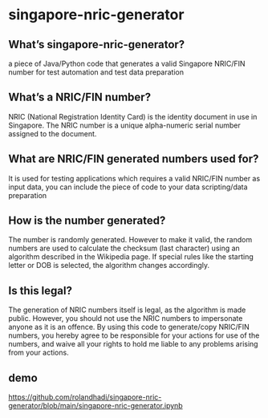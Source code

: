 # singapore-nric-generator

## What’s singapore-nric-generator?
a piece of Java/Python code that generates a valid Singapore NRIC/FIN number for test automation and test data preparation

## What’s a NRIC/FIN number?
NRIC (National Registration Identity Card) is the identity document in use in Singapore. The NRIC number is a unique alpha-numeric serial number assigned to the document.

## What are NRIC/FIN generated numbers used for?
It is used for testing applications which requires a valid NRIC/FIN number as input data, you can include the piece of code to your data scripting/data preparation

## How is the number generated?
The number is randomly generated. However to make it valid, the random numbers are used to calculate the checksum (last character) using an algorithm described in the Wikipedia page. If special rules like the starting letter or DOB is selected, the algorithm changes accordingly.

## Is this legal?
The generation of NRIC numbers itself is legal, as the algorithm is made public. However, you should not use the NRIC numbers to impersonate anyone as it is an offence. By using this code to generate/copy NRIC/FIN numbers, you hereby agree to be responsible for your actions for use of the numbers, and waive all your rights to hold me liable to any problems arising from your actions.


## demo
https://github.com/rolandhadi/singapore-nric-generator/blob/main/singapore-nric-generator.ipynb

